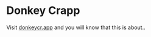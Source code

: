 # Donkey Crapp

Visit [donkeycr.app](https://www.donkeycr.app) and you will know that this is
about..
